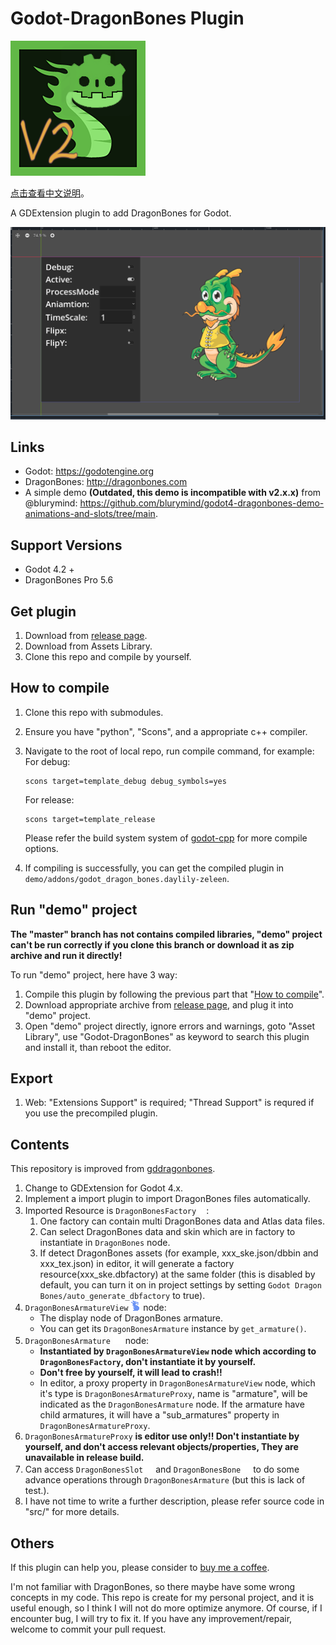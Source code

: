 # Godot-DragonBones Plugin

![image](demo/addons/godot_dragon_bones.daylily-zeleen/doc/doc_icon.png)

[点击查看中文说明](README.zh.md)。

A GDExtension plugin to add DragonBones for Godot.

![image](demo/addons/godot_dragon_bones.daylily-zeleen/doc/1.PNG)

## Links

* Godot: <https://godotengine.org>
* DragonBones: <http://dragonbones.com>
* A simple demo **(Outdated, this demo is incompatible with v2.x.x)** from @blurymind: <https://github.com/blurymind/godot4-dragonbones-demo-animations-and-slots/tree/main>.

## Support Versions

* Godot 4.2 +
* DragonBones Pro 5.6

## Get plugin

1. Download from [release page](https://github.com/Daylily-Zeleen/Godot-DragonBones/releases).
2. Download from Assets Library.
3. Clone this repo and compile by yourself.

## How to compile

1. Clone this repo with submodules.
2. Ensure you have "python", "Scons", and a appropriate c++ compiler.
3. Navigate to the root of local repo, run compile command, for example:
   For debug:

   ```shell
   scons target=template_debug debug_symbols=yes
   ```

   For release:

   ```shell
   scons target=template_release
   ```

   Please refer the build system system of [godot-cpp](https://github.com/godotengine/godot-cpp.git) for more compile options.

4. If compiling is successfully, you can get the compiled plugin in `demo/addons/godot_dragon_bones.daylily-zeleen`.

## Run "demo" project

**The "master" branch has not contains compiled libraries, "demo" project can't be run correctly if you clone this branch or download it as zip archive and run it directly!**

To run "demo" project, here have 3 way:

1. Compile this plugin by following the previous part that "[How to compile](#how-to-compile)".
2. Download appropriate archive from [release page](https://github.com/Daylily-Zeleen/Godot-DragonBones/releases), and plug it into "demo" project.
3. Open "demo" project directly, ignore errors and warnings, goto "Asset Library", use "Godot-DragonBones" as keyword to search this plugin and install it, than reboot the editor.

## Export

1. Web: "Extensions Support" is required; "Thread Support" is requred if you use the precompiled plugin.

## Contents

This repository is improved from [gddragonbones](https://github.com/sanja-sa/gddragonbones).

1. Change to GDExtension for Godot 4.x.
2. Implement a import plugin to import DragonBones files automatically.
3. Imported Resource is `DragonBonesFactory`![image](demo/addons/godot_dragon_bones.daylily-zeleen/icons/DragonBonesFactory.png):
   1. One factory can contain multi DragonBones data and Atlas data files.
   2. Can select DragonBones data and skin which are in factory to instantiate in `DragonBones` node.
   3. If detect DragonBones assets (for example, xxx_ske.json/dbbin and xxx_tex.json) in editor, it will generate a factory resource(xxx_ske.dbfactory) at the same folder (this is disabled by default, you can turn it on in project settings by setting `Godot Dragon Bones/auto_generate_dbfactory` to true).
4. `DragonBonesArmatureView` ![image](demo/addons/godot_dragon_bones.daylily-zeleen/icons/DragonBonesBlue.png) node:
   * The display node of DragonBones armature.
   * You can get its `DragonBonesArmature` instance by `get_armature()`.
5. `DragonBonesArmature` ![image](demo/addons/godot_dragon_bones.daylily-zeleen/icons/DragonBonesArmature.png) node:
   * **Instantiated by `DragonBonesArmatureView` node which according to `DragonBonesFactory`, don't instantiate it by yourself.**
   * **Don't free by yourself, it will lead to crash!!**
   * In editor, a proxy property in `DragonBonesArmatureView` node, which it's type is `DragonBonesArmatureProxy`, name is "armature", will be indicated as the `DragonBonesArmature` node. If the armature have child armatures, it will have a "sub_armatures" property in `DragonBonesArmatureProxy`.
6. `DragonBonesArmatureProxy` **is editor use only!! Don't instantiate by yourself, and don't access relevant objects/properties, They are unavailable in release build.**
7. Can access `DragonBonesSlot`![image](demo/addons/godot_dragon_bones.daylily-zeleen/icons/DragonBonesSlot.png) and `DragonBonesBone`![image](demo/addons/godot_dragon_bones.daylily-zeleen/icons/DragonBonesBone.png) to do some advance operations through `DragonBonesArmature` (but this is lack of test.).
8. I have not time to write a further description, please refer source code in "src/" for more details.

## Others

If this plugin can help you, please consider to [buy me a coffee](https://afdian.com/a/Daylily-Zeleen).

I'm not familiar with DragonBones, so there maybe have some wrong concepts in my code.
This repo is create for my personal project, and it is useful enough, so I think I will not do more optimize anymore.
Of course, if I encounter bug, I will try to fix it.
If you have any improvement/repair, welcome to commit your pull request.
